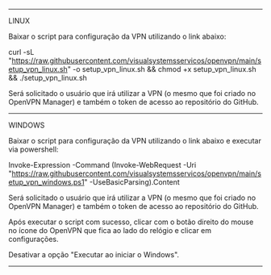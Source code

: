 --------------------------------------------------------------------------------------------------------------------------------------------------------------------

LINUX

Baixar o script para configuração da VPN utilizando o link abaixo:

curl -sL "https://raw.githubusercontent.com/visualsystemsservicos/openvpn/main/setup_vpn_linux.sh" -o setup_vpn_linux.sh && chmod +x setup_vpn_linux.sh && ./setup_vpn_linux.sh

Será solicitado o usuário que irá utilizar a VPN (o mesmo que foi criado no OpenVPN Manager) e também o token de acesso ao repositório do GitHub.

--------------------------------------------------------------------------------------------------------------------------------------------------------------------

WINDOWS

Baixar o script para configuração da VPN utilizando o link abaixo e executar via powershell:

Invoke-Expression -Command (Invoke-WebRequest -Uri "https://raw.githubusercontent.com/visualsystemsservicos/openvpn/main/setup_vpn_windows.ps1" -UseBasicParsing).Content

Será solicitado o usuário que irá utilizar a VPN (o mesmo que foi criado no OpenVPN Manager) e também o token de acesso ao repositório do GitHub.

Após executar o script com sucesso, clicar com o botão direito do mouse no ícone do OpenVPN que fica ao lado do relógio e clicar em configurações.

Desativar a opção "Executar ao iniciar o Windows".

--------------------------------------------------------------------------------------------------------------------------------------------------------------------

